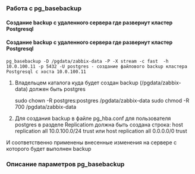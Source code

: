 ### Работа с pg_basebackup
#### Создание backup с удаленного сервера где развернут кластер Postgresql

#### Создание backup с удаленного сервера где развернут кластер Postgresql

    pg_basebackup -D /pgdata/zabbix-data -P -X stream -c fast  -h 10.0.100.11 -p 5432 -U postgres - создание файлового backup кластера Postgresql c хоста 10.0.100.11

1. Владельцем каталога куда будет создан backup (/pgdata/zabbix-data) должен быть postgres

      sudo chown -R postgres:postgres /pgdata/zabbix-data
      sudo chmod -R 700 /pgdata/zabbix-data
  
2. Для создания backup в файле pg_hba.conf для пользователя postgres в разделе Replicatiom должна быть создана строка:
       host    replication     all             10.0.100.0/24               trust
       или
       host    replication     all             0.0.0.0/0                   trust
       
И соответственно применены внесенные изменения на сервере с которого будет выполнен backup

### Описание параметров pg_basebackup
